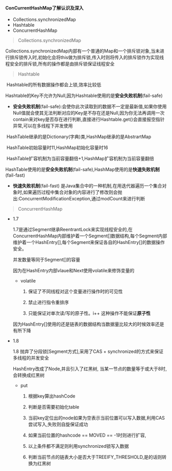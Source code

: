 #### ConCurrentHashMap了解认识及深入

- Collections.synchronizedMap
- Hashtable
- ConcurrentHashMap



> Collections.synchronizedMap

​     Collections.synchronizedMap内部有一个普通的Map和一个排斥锁对象,当未进行排斥锁传入时,初始化会将this做为排斥锁,传入时则将传入的排斥锁作为实现线程安全的排斥锁,所有的操作都是由排斥锁保证线程安全



> Hashtable

​	Hashtable的所有数据操作都会上锁,效率比较低

​	Hashtable的Key不允许为Null,因为Hashtable使用的是**安全失败机制**(fail-safe)

- **安全失败机制**(fail-safe):会使你此次读取到的数据不一定是最新值,如果你使用Null值就会使其无法判断对应的Key是不存在还是Null,因为你无法再调用一次contain来对key是否存在进行判断,直接进行Hashtable.get()会直接报空指针异常,可以在多线程下并发使用



​	HashTable继承的是Dictionary(字典)类,HashMap继承的是AbstrartMap

​	HashTable初始容量时11,HashMap初始化容量时16

​	HashTable扩容机制为当前容量翻倍+1,HashMap扩容机制为当前容量翻倍

​	HashTable使用的是**安全失败机制**(fail-safe),HashMap使用的是**快速失败机制**(fail-fast)

- **快速失败机制**(fail-fast) 是Java集合中的一种机制,在用迭代器遍历一个集合对象时,如果遍历过程中集合对象的内容进行了修改则会抛出:ConcurrentModificationException,通过modCount来进行判断



> ConcurrentHashMap

- 1.7

  1.7是通过Segment继承ReentrantLock来实现线程安全的,在ConcurrentHashMap内部维护着一个Segment[]数据结构,每个Segment内部维护着一个HashEntry[],每个Segment来保证各自的HashEntry[]的数据操作安全。

  并发数量等同于Segment[]的容量

  因为在HashEntry内部vlaue和Next使用volatile来修饰变量的

  - volatile

    1. 保证了不同线程对这个变量进行操作时的可见性

    2. 禁止进行指令重排序

    3. 只能保证对单次读/写的原子性。i++ 这种操作不能保证**原子性**

  因为HashEntry[]使用的还是链表的数据结构当数据量比较大的时候效率还是有所下降

- 1.8

  1.8 抛弃了分段锁[Segment方式],采用了CAS + synchronized的方式来保证多线程的并发安全

  HashEntry改成了Node,并且引入了红黑树, 当某一节点的数量等于或大于8时,会转换成红黑树

  - put

    1. 根据key算出hashCode

    2. 判断是否需要初始化table
    3. 当前key定位出的node如果为空表示当前位置可以写入数据,利用CAS尝试写入,失败则自旋保证成功
    4. 如果当前位置的hashcode == MOVED == -1时则进行扩容,
    5. 以上条件都不满足则利用synchronized锁写入数据
    6. 判断当前节点的链表大小是否大于TREEIFY_THRESHOLD,是的话则转换为红黑树

​	



